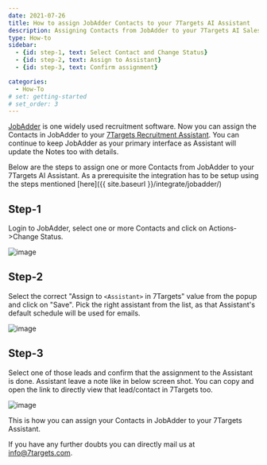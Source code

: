 ```yaml
---
date: 2021-07-26
title: How to assign JobAdder Contacts to your 7Targets AI Assistant
description: Assigning Contacts from JobAdder to your 7Targets AI Sales Assistant is easy. Follow few simple steps and you can then have your Assistant own the contact for Nurturing as well as update the notes of the work done. 
type: How-to
sidebar:
  - {id: step-1, text: Select Contact and Change Status}
  - {id: step-2, text: Assign to Assistant}
  - {id: step-3, text: Confirm assignment}

categories:
  - How-To
# set: getting-started
# set_order: 3
---
```


[JobAdder](https://jobadder.com/) is one widely used recruitment software. Now you can assign the Contacts in JobAdder to your [7Targets Recruitment Assistant](https://7targets.ai/recruitment-assistant.html). You can continue to keep JobAdder as your primary interface as Assistant will update the Notes too with details. 

Below are the steps to assign one or more Contacts from JobAdder to your 7Targets AI Assistant. 
As a prerequisite the integration has to be setup using the steps mentioned [here]({{ site.baseurl }}/integrate/jobadder/)

## Step-1

Login to JobAdder, select one or more Contacts and click on Actions->Change Status. 

![image](../../images/jobadder-assign.jpg)

## Step-2 

Select the correct "Assign to `<Assistant>` in 7Targets" value from the popup and click on "Save". Pick the right assistant from the list, as that Assistant's default schedule will be used for emails.

![image](../../images/jobadder-select-assistant.jpg)

## Step-3

Select one of those leads and confirm that the assignment to the Assistant is done. Assistant leave a note like in below screen shot. You can copy and open the link to directly view that lead/contact in 7Targets too.

![image](../../images/jobadder-7targets-confirmation-note.jpg)


This is how you can assign your Contacts in JobAdder to your 7Targets Assistant. 

If you have any further doubts you can directly mail us at info@7targets.com.
